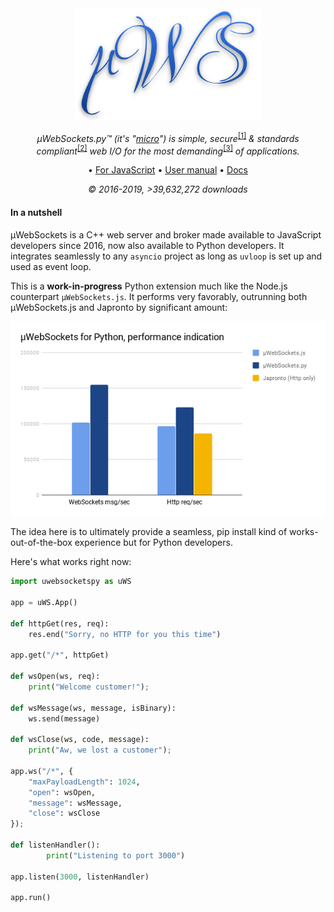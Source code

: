 <div align="center">
<img src="misc/logo.svg" height="180" />

*µWebSockets.py™ (it's "[micro](https://en.wikipedia.org/wiki/Micro-)") is simple, secure*<sup>[[1]](https://github.com/uNetworking/uWebSockets/tree/master/fuzzing)</sup> *& standards compliant*<sup>[[2]](https://unetworking.github.io/uWebSockets.js/report.pdf)</sup> *web I/O for the most demanding*<sup>[[3]](https://github.com/uNetworking/uWebSockets/tree/master/benchmarks)</sup> *of applications.*

• [For JavaScript](https://github.com/uNetworking/uWebSockets.js) • [User manual](https://github.com/uNetworking/uWebSockets/blob/master/misc/READMORE.md) • [Docs](https://unetworking.github.io/uWebSockets.js/generated/)

*© 2016-2019, >39,632,272 downloads*

</div>

#### In a nutshell
µWebSockets is a C++ web server and broker made available to JavaScript developers since 2016, now also available to Python developers. It integrates seamlessly to any `asyncio` project as long as `uvloop` is set up and used as event loop.

This is a **work-in-progress** Python extension much like the Node.js counterpart `µWebSockets.js`. It performs very favorably, outrunning both µWebSockets.js and Japronto by significant amount:

![](misc/perf.png)

The idea here is to ultimately provide a seamless, pip install kind of works-out-of-the-box experience but for Python developers.

Here's what works right now:
```python
import uwebsocketspy as uWS

app = uWS.App()

def httpGet(res, req):
	res.end("Sorry, no HTTP for you this time")

app.get("/*", httpGet)

def wsOpen(ws, req):
	print("Welcome customer!");

def wsMessage(ws, message, isBinary):
	ws.send(message)

def wsClose(ws, code, message):
	print("Aw, we lost a customer");

app.ws("/*", {
	"maxPayloadLength": 1024,
	"open": wsOpen,
	"message": wsMessage,
	"close": wsClose
});

def listenHandler():
        print("Listening to port 3000")

app.listen(3000, listenHandler)

app.run()
```
